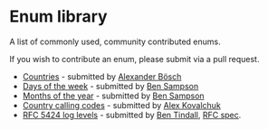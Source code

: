 # Enum library

A list of commonly used, community contributed enums.

If you wish to contribute an enum, please submit via a pull request.

- [Countries](https://gist.github.com/sirthxalot/24507fb57964d1b7b660f08fdfebf9ce) - submitted by [Alexander Bösch](https://github.com/sirthxalot)
- [Days of the week](https://gist.github.com/BenSampo/84ffa24efe2b1bc719aba8d1e666b7c3) - submitted by [Ben Sampson](https://github.com/bensampo)
- [Months of the year](https://gist.github.com/BenSampo/46e620affe0e97e489e35e8bce914920) - submitted by [Ben Sampson](https://github.com/bensampo)
- [Country calling codes](https://gist.github.com/MammutAlex/af182c622fc10991ce42f2397fb54e4a) - submitted by [Alex Kovalchuk](https://github.com/MammutAlex)
- [RFC 5424 log levels](https://gist.github.com/othyn/fd2fb2e611de832398e42130f2f2143d) - submitted by [Ben Tindall](https://github.com/othyn), [RFC spec](https://tools.ietf.org/html/rfc5424).
